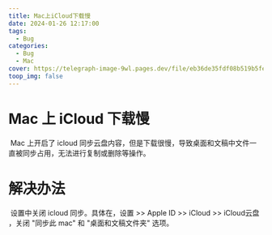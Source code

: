 ```yaml
---
title: Mac上iCloud下载慢
date: 2024-01-26 12:17:00
tags: 
  - Bug
categories: 
  - Bug
  - Mac
cover: https://telegraph-image-9wl.pages.dev/file/eb36de35fdf08b519b5fe.png
toop_img: false
---
```


# Mac 上 iCloud 下载慢

​	Mac 上开启了 icloud 同步云盘内容，但是下载很慢，导致桌面和文稿中文件一直被同步占用，无法进行复制或删除等操作。



# 解决办法

​	设置中关闭 icloud 同步。具体在，设置 >> Apple ID >> iCloud >> iCloud云盘 ，关闭 "同步此 mac" 和 "桌面和文稿文件夹" 选项。